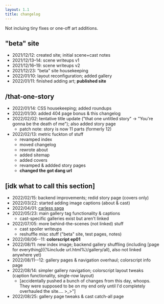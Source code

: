 ```yaml
---
layout: 1.1
title: changelog
---
```

Not incluing tiny fixes or one-off art additions.

## "beta" site
- 2021/12/12: created site; initial scene+cast notes
- 2021/12/13–14: scene writeups v1
- 2021/12/16–19: scene writeups v2
- 2021/12/23: "beta" site housekeeping
- 2022/01/10: layout reconfiguration; added gallery
- 2022/01/11: finished adding art; <b>published site</b>

## /that-one-story
- 2022/01/14: CSS housekeeping; added roundups
- 2022/01/30: added 404 page bonus & this changelog
- 2022/02/02: tentative title update ("that one untitled story" → "You're gonna be the death of me"); also added story page
	- patch note: story is now 11 parts (formerly 12)
- 2022/02/13: metric fuckton of stuff
	- revamped index
	- moved changelog
	- rewrote about
	- added sitemap
	- added covers
	- revamped & addded story pages
	- <b>changed the got dang url</b>

## \[idk what to call this section]
- 2022/02/15: backend improvements; redid story page (covers only)
- 2022/03/22: started adding image captions (about & cast)
- 2022/04/01: [carless saga](https://a-flyleaf.github.io/ygbtdm/carless/)
- 2022/05/23: main gallery tag functionality & captions
	- cast-specific galleries exist but aren't linked
- 2022/07/05: more behind-the-scenes (not linked) stuff
	- cast spoiler writeups
	- reshuffle misc stuff ("beta" site, test pages, notes)
- 2022/08/06--11: **colorscript ep01**
- 2022/08/11: new index image; backend gallery shuffling (including [page for everything]({%include url.html%}/gallery/all), also not linked anywhere yet)
- 2022/08/11--12: gallery pages & navigation overhaul; colorscript info page
- 2022/08/14: simpler gallery navigation; colorscript layout tweaks (caption functionality, single-row layout)
	- [accidentally pushed a bunch of changes from this day, whoops. They were supposed to be on my end only until I'd completely overhauled the site.... >_>\"]
- 2022/08/25: gallery page tweaks & cast catch-all page